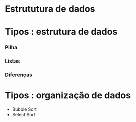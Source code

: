 # Estrututura de dados 

# Tipos : estrutura de dados

### Pilha 

### Listas

### Diferenças 

# Tipos : organização de dados 

* Bubble Sort
* Select Sort 


